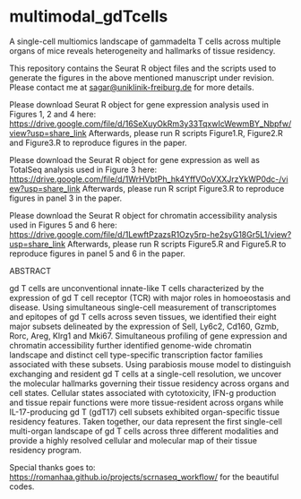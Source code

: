 # multimodal_gdTcells

A single-cell multiomics landscape of gammadelta T cells across multiple organs of mice reveals heterogeneity and hallmarks of tissue residency.


This repository contains the Seurat R object files and the scripts used to generate the figures in the above mentioned manuscript under revision. Please contact me at sagar@uniklinik-freiburg.de for more details.

Please download Seurat R object for gene expression analysis used in Figures 1, 2 and 4 here:
https://drive.google.com/file/d/16SeXuyOkRm3y33TqxwIcWewmBY_Nbpfw/view?usp=share_link
Afterwards, please run R scripts Figure1.R, Figure2.R and Figure3.R to reproduce figures in the paper.

Please download the Seurat R object for gene expression as well as TotalSeq analysis used in Figure 3 here:
https://drive.google.com/file/d/1WrHVbtPh_hk4YffVOoVXXJrzYkWP0dc-/view?usp=share_link
Afterwards, please run R script Figure3.R to reproduce figures in panel 3 in the paper.

Please download the Seurat R object for chromatin accessibility analysis used in Figures 5 and 6 here:
https://drive.google.com/file/d/1LewftPzazsR1Ozy5rp-he2syG18Gr5L1/view?usp=share_link
Afterwards, please run R scripts Figure5.R and Figure5.R to reproduce figures in panel 5 and 6 in the paper.


ABSTRACT

gd T cells are unconventional innate-like T cells characterized by the expression of gd T cell receptor (TCR) with major roles in homoeostasis and disease. Using simultaneous single-cell measurement of transcriptomes and epitopes of gd T cells across seven tissues, we identified their eight major subsets delineated by the expression of Sell, Ly6c2, Cd160, Gzmb, Rorc, Areg, Klrg1 and Mki67. Simultaneous profiling of gene expression and chromatin accessibility further identified genome-wide chromatin landscape and distinct cell type-specific transcription factor families associated with these subsets. Using parabiosis mouse model to distinguish exchanging and resident gd T cells at a single-cell resolution, we uncover the molecular hallmarks governing their tissue residency across organs and cell states. Cellular states associated with cytotoxicity, IFN-g production and tissue repair functions were more tissue-resident across organs while IL-17-producing gd T (gdT17) cell subsets exhibited organ-specific tissue residency features. Taken together, our data represent the first single-cell multi-organ landscape of gd T cells across three different modalities and provide a highly resolved cellular and molecular map of their tissue residency program.


Special thanks goes to: https://romanhaa.github.io/projects/scrnaseq_workflow/ for the beautiful codes.

